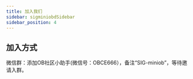 ```yaml
---
title: 加入我们
sidebar: sigminiobdSidebar
sidebar_position: 4
---
```



## 加入方式
微信群：添加OB社区小助手(微信号：OBCE666），备注“SIG-miniob”，等待邀请入群。
